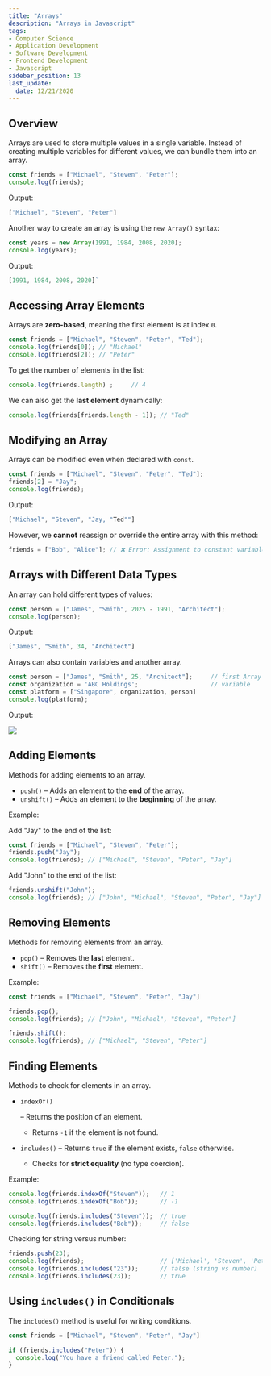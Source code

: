 ```yaml
---
title: "Arrays"
description: "Arrays in Javascript"
tags: 
- Computer Science
- Application Development
- Software Development
- Frontend Development
- Javascript
sidebar_position: 13
last_update:
  date: 12/21/2020
---
```




## Overview

Arrays are used to store multiple values in a single variable. Instead of creating multiple variables for different values, we can bundle them into an array.  

```js
const friends = ["Michael", "Steven", "Peter"];
console.log(friends);
```

Output:

```js
["Michael", "Steven", "Peter"]
```

Another way to create an array is using the `new Array()` syntax:  

```js
const years = new Array(1991, 1984, 2008, 2020);
console.log(years);
```

Output:

```js
[1991, 1984, 2008, 2020]`
```

## Accessing Array Elements  

Arrays are **zero-based**, meaning the first element is at index `0`.  

```js
const friends = ["Michael", "Steven", "Peter", "Ted"];
console.log(friends[0]); // "Michael"
console.log(friends[2]); // "Peter"
```

To get the number of elements in the list:

```js
console.log(friends.length) ;     // 4
```

We can also get the **last element** dynamically:  

```js
console.log(friends[friends.length - 1]); // "Ted"
```

## Modifying an Array  

Arrays can be modified even when declared with `const`.  

```js
const friends = ["Michael", "Steven", "Peter", "Ted"];
friends[2] = "Jay";
console.log(friends);
```

Output:

```js
["Michael", "Steven", "Jay, "Ted""]
```

However, we **cannot** reassign or override the entire array with this method:  

```js
friends = ["Bob", "Alice"]; // ❌ Error: Assignment to constant variable
```

## Arrays with Different Data Types  

An array can hold different types of values:  

```js
const person = ["James", "Smith", 2025 - 1991, "Architect"];
console.log(person);
```

Output:

```js
["James", "Smith", 34, "Architect"]
```

Arrays can also contain variables and another array.

```js
const person = ["James", "Smith", 25, "Architect"];     // first Array
const organization = 'ABC Holdings';                    // variable
const platform = ["Singapore", organization, person]
console.log(platform);
```

Output:

![](/gif/docs/02142025-array-nested-variables.gif)



## Adding Elements  

Methods for adding elements to an array.

- `push()` – Adds an element to the **end** of the array.
- `unshift()` – Adds an element to the **beginning** of the array.  

Example:

Add "Jay" to the end of the list:

```javascript
const friends = ["Michael", "Steven", "Peter"];
friends.push("Jay");  
console.log(friends); // ["Michael", "Steven", "Peter", "Jay"]
```

Add "John" to the end of the list:

```js 
friends.unshift("John");  
console.log(friends); // ["John", "Michael", "Steven", "Peter", "Jay"]
```



## Removing Elements  

Methods for removing elements from an array.

- `pop()` – Removes the **last** element.
- `shift()` – Removes the **first** element.

Example:

```javascript
const friends = ["Michael", "Steven", "Peter", "Jay"] 

friends.pop();  
console.log(friends); // ["John", "Michael", "Steven", "Peter"]

friends.shift();  
console.log(friends); // ["Michael", "Steven", "Peter"]
```



## Finding Elements  

Methods to check for elements in an array.

- `indexOf()` 

  – Returns the position of an element.
  - Returns `-1` if the element is not found.

- `includes()` 
  – Returns `true` if the element exists, `false` otherwise.
  - Checks for **strict equality** (no type coercion).

Example:

```javascript
console.log(friends.indexOf("Steven"));   // 1
console.log(friends.indexOf("Bob"));      // -1

console.log(friends.includes("Steven"));  // true
console.log(friends.includes("Bob"));     // false
```

Checking for string versus number:

```javascript
friends.push(23);                         
console.log(friends);                     // ['Michael', 'Steven', 'Peter', 23]
console.log(friends.includes("23"));      // false (string vs number)
console.log(friends.includes(23));        // true
```

## Using `includes()` in Conditionals  

The `includes()` method is useful for writing conditions.

```javascript
const friends = ["Michael", "Steven", "Peter", "Jay"] 

if (friends.includes("Peter")) {
  console.log("You have a friend called Peter.");
}
```
